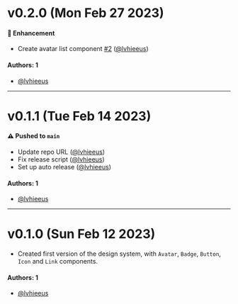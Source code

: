 # v0.2.0 (Mon Feb 27 2023)

#### 🚀 Enhancement

- Create avatar list component [#2](https://github.com/lvhieeus/learnstorybook-design-system/pull/2) ([@lvhieeus](https://github.com/lvhieeus))

#### Authors: 1

- [@lvhieeus](https://github.com/lvhieeus)

---

# v0.1.1 (Tue Feb 14 2023)

#### ⚠️ Pushed to `main`

- Update repo URL ([@lvhieeus](https://github.com/lvhieeus))
- Fix release script ([@lvhieeus](https://github.com/lvhieeus))
- Set up auto release ([@lvhieeus](https://github.com/lvhieeus))

#### Authors: 1

- [@lvhieeus](https://github.com/lvhieeus)

---

# v0.1.0 (Sun Feb 12 2023)

- Created first version of the design system, with `Avatar`, `Badge`, `Button`, `Icon` and `Link` components.

#### Authors: 1

- [@lvhieeus](https://github.com/lvhieeus)
